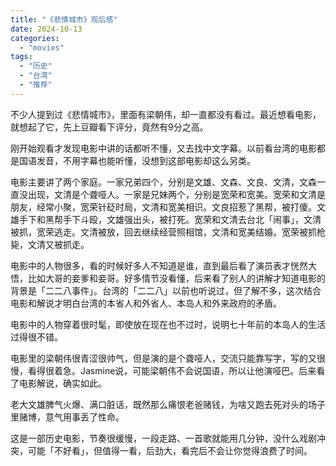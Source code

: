 ```yaml
---
title: "《悲情城市》观后感"
date: 2024-10-13
categories: 
  - "movies"
tags: 
  - "历史"
  - "台湾"
  - "推荐"
---
```


不少人提到过《悲情城市》，里面有梁朝伟，却一直都没有看过。最近想看电影，就想起了它，先上豆瓣看下评分，竟然有9分之高。  
  
刚开始观看才发现电影中讲的话都听不懂，又去找中文字幕。以前看台湾的电影都是国语发音，不用字幕也能听懂，没想到这部电影却这么另类。  
  
电影主要讲了两个家庭。一家兄弟四个，分别是文雄、文森、文良、文清，文森一直没出现，文清是个聋哑人。一家是兄妹两个，分别是宽荣和宽美。宽荣和文清是朋友，经常小聚，宽荣针砭时局，文清和宽美相识。文良招惹了黑帮，被打傻。文雄手下和黑帮手下斗殴，文雄强出头，被打死。宽荣和文清去台北「闹事」，文清被抓，宽荣逃走。文清被放，回去继续经营照相馆，文清和宽美结婚。宽荣被抓枪毙，文清又被抓走。  
  
电影中的人物很多，看的时候好多人不知道是谁，直到最后看了演员表才恍然大悟，比如大哥的妾爹和妾哥。好多情节没看懂，后来看了别人的讲解才知道电影的背景是「二二八事件」。台湾的「二二八」以前也听说过，但了解不多，这次结合电影和解说才明白台湾的本省人和外省人、本岛人和外来政府的矛盾。  
  
电影中的人物穿着很时髦，即使放在现在也不过时，说明七十年前的本岛人的生活过得很不错。  
  
电影里的梁朝伟很青涩很帅气，但是演的是个聋哑人，交流只能靠写字，写的又很慢，看得很着急。Jasmine说，可能梁朝伟不会说国语，所以让他演哑巴。后来看了电影解说，确实如此。  
  
老大文雄脾气火爆、满口脏话，既然那么痛恨老爸赌钱，为啥又跑去死对头的场子里赌博，意气用事丢了性命。  
  
这是一部历史电影，节奏很缓慢，一段走路、一首歌就能用几分钟，没什么戏剧冲突，可能「不好看」，但值得一看，后劲大，看完后不会让你觉得浪费了时间。
